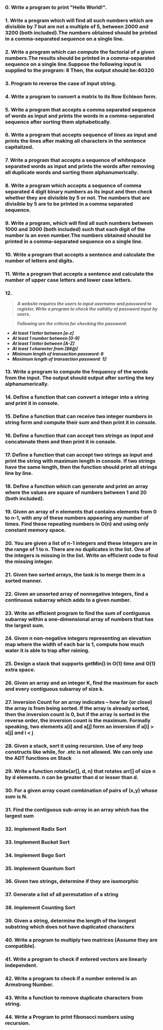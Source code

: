### 0. Write a program to print "Hello World!".
### 1. Write a program which will find all such numbers which are divisible by 7 but are not a multiple of 5, between 2000 and 3200 (both included).The numbers obtained should be printed in a comma-separated sequence on a single line.
### 2. Write a program which can compute the factorial of a given numbers.The results should be printed in a comma-separated sequence on a single line.Suppose the following input is supplied to the program: 8 Then, the output should be:40320
### 3. Program to reverse the case of input string.
### 4. Write a program to convert a matrix to its Row Echleon form.
### 5. Write a program that accepts a comma separated sequence of words as input and prints the words in a comma-separated sequence after sorting them alphabetically.
### 6. Write a program that accepts sequence of lines as input and prints the lines after making all characters in the sentence capitalized.
### 7. Write a program that accepts a sequence of whitespace separated words as input and prints the words after removing all duplicate words and sorting them alphanumerically.
### 8. Write a program which accepts a sequence of comma separated 4 digit binary numbers as its input and then check whether they are divisible by 5 or not. The numbers that are divisible by 5 are to be printed in a comma separated sequence.
### 9. Write a program, which will find all such numbers between 1000 and 3000 (both included) such that each digit of the number is an even number.The numbers obtained should be printed in a comma-separated sequence on a single line.
### 10. Write a program that accepts a sentence and calculate the number of letters and digits.
### 11. Write a program that accepts a sentence and calculate the number of upper case letters and lower case letters.
### **12.**

> **_A website requires the users to input username and password to register. Write a program to check the validity of password input by users._**

> **_Following are the criteria for checking the password:_**

- **_At least 1 letter between [a-z]_**
- **_At least 1 number between [0-9]_**
- **_At least 1 letter between [A-Z]_**
- **_At least 1 character from [$#@]_**
- **_Minimum length of transaction password: 6_**
- **_Maximum length of transaction password: 12_**

### 13. Write a program to compute the frequency of the words from the input. The output should output after sorting the key alphanumerically.
### 14. Define a function that can convert a integer into a string and print it in console.
### 15. Define a function that can receive two integer numbers in string form and compute their sum and then print it in console.
### 16. Define a function that can accept two strings as input and concatenate them and then print it in console.
### 17. Define a function that can accept two strings as input and print the string with maximum length in console. If two strings have the same length, then the function should print all strings line by line.
### 18. Define a function which can generate and print an array where the values are square of numbers between 1 and 20 (both included).
### 19. Given an array of n elements that contains elements from 0 to n-1, with any of these numbers appearing any number of times. Find these repeating numbers in O(n) and using only constant memory space.
### 20. You are given a list of n-1 integers and these integers are in the range of 1 to n. There are no duplicates in the list. One of the integers is missing in the list. Write an efficient code to find the missing integer.
### 21. Given two sorted arrays, the task is to merge them in a sorted manner.
### 22. Given an unsorted array of nonnegative integers, find a continuous subarray which adds to a given number.
### 23. Write an efficient program to find the sum of contiguous subarray within a one-dimensional array of numbers that has the largest sum.
### 24. Given n non-negative integers representing an elevation map where the width of each bar is 1, compute how much water it is able to trap after raining.
### 25. Design a stack that supports getMin() in O(1) time and O(1) extra space.
### 26. Given an array and an integer K, find the maximum for each and every contiguous subarray of size k.
### 27. Inversion Count for an array indicates – how far (or close) the array is from being sorted. If the array is already sorted, then the inversion count is 0, but if the array is sorted in the reverse order, the inversion count is the maximum. Formally speaking, two elements a[i] and a[j] form an inversion if a[i] > a[j] and i < j 
### 28. Given a stack, sort it using recursion. Use of any loop constructs like while, for .etc is not allowed. We can only use the ADT functions on Stack 
### 29. Write a function rotate(ar[], d, n) that rotates arr[] of size n by d elements. n can be greater than d or lesser than d.
### 30. For a given array count combination of pairs of (x,y) whose sum is N.
### 31. Find the contiguous sub-array in an array which has the largest sum
### 32. Implement Radix Sort
### 33. Implement Bucket Sort
### 34. Implement Bogo Sort
### 35. Implement Quantum Sort
### 36. Given two strings, determine if they are isomorphic
### 37. Generate a list of all permutation of a string
### 38. Implement Counting Sort
### 39. Given a string, determine the length of the longest substring which does not have duplicated characters
### 40. Write a program to multiply two matrices (Assume they are compatible).
### 41. Write a program to check if entered vectors are linearly independent.
### 42. Write a program to check if a number entered is an Armstrong Number.
### 43. Write a function to remove duplicate characters from string.
### 44. Write a Program to print fibonacci numbers using recursion.
